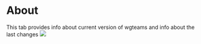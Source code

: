 # About

This tab provides info about current version of wgteams and info about the last changes ![](https://github.com/XoopsDocs/wgteams-tutorial/tree/75ee7f86cfecc5d6032c62399ee136cc7d100e98/assets/2admin_about.png)

